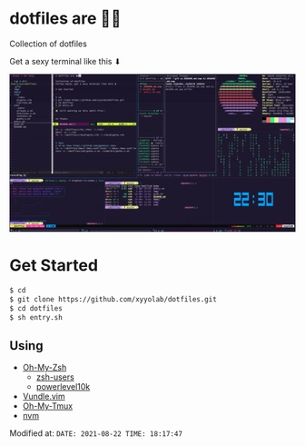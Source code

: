 # dotfiles are 🦄🦄

Collection of dotfiles

Get a sexy terminal like this ⬇︎

![terminal](./src/terminal.png)



# Get Started


```
$ cd
$ git clone https://github.com/xyyolab/dotfiles.git
$ cd dotfiles
$ sh entry.sh
```

## Using

- [Oh-My-Zsh](https://github.com/ohmyzsh/ohmyzsh)
  - [zsh-users](https://github.com/zsh-users)
  - [powerlevel10k](https://github.com/romkatv/powerlevel10k)
- [Vundle.vim](https://github.com/VundleVim/Vundle.vim)
- [Oh-My-Tmux](https://github.com/gpakosz/.tmux)
- [nvm](https://github.com/nvm-sh/nvm)

Modified at: `DATE: 2021-08-22 TIME: 18:17:47`
